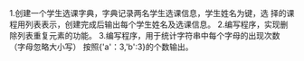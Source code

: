 1.创建一个学生选课字典，字典记录两名学生选课信息，学生姓名为键，选
择的课程用列表表示，创建完成后输出每个学生姓名及选课信息。
2.编写程序，实现删除列表重复元素的功能。
3.编写程序，用于统计字符串中每个字母的出现次数（字母忽略大小写）
按照{'a'：3,'b':3}的个数输出。